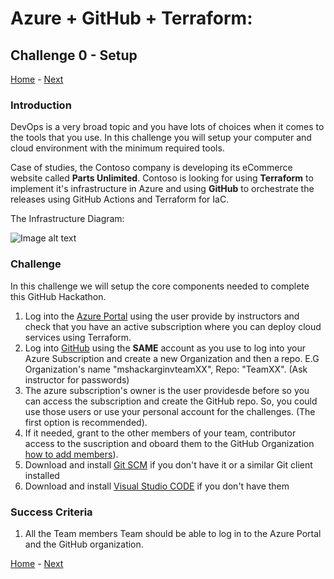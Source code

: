 # Azure + GitHub + Terraform:

## Challenge 0 - Setup

[Home](README.md) - [Next](challenge01.md)

### Introduction

DevOps is a very broad topic and you have lots of choices when it comes to the tools that you use. In this challenge you will setup your computer and cloud environment with the minimum required tools.

Case of studies, the Contoso company is developing its eCommerce website called **Parts Unlimited**. Contoso is looking for using **Terraform** to implement it's infrastructure in Azure and using **GitHub** to orchestrate the releases using GitHub Actions and Terraform for IaC.

The Infrastructure Diagram:

![Image alt text](https://github.com/MsftArgHacks/terraform-internal/raw/main/Hack/Images/VisioArq.png)

### Challenge

In this challenge we will setup the core components needed to complete this GitHub Hackathon.

1. Log into the [Azure Portal](https://portal.azure.com) using the user provide by instructors and check that you have an active subscription where you can deploy cloud services using Terraform.
2. Log into [GitHub](https://github.com/) using the **SAME** account as you use to log into your Azure Subscription and create a new Organization and then a repo. E.G Organization's name "mshackarginvteamXX", Repo: "TeamXX". (Ask instructor for passwords)
3. The azure subscription's owner is the user providesde before so you can access the subscription and create the GitHub repo. So, you could use those users or use your personal account for the challenges. (The first option is recommended).
4. If it needed, grant to the other members of your team, contributor access to the suscription and oboard them to the GitHub Organization [how to add members](https://docs.github.com/en/organizations/managing-membership-in-your-organization/inviting-users-to-join-your-organization)).
5. Download and install [Git SCM](https://git-scm.com/download) if you don't have it or a similar Git client installed
6. Download and install [Visual Studio CODE](https://code.visualstudio.com/download) if you don't have them

### Success Criteria

1. All the Team members Team should be able to log in to the Azure Portal and the GitHub organization.

[Home](README.md) - [Next](challenge01.md)
